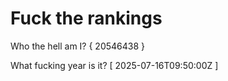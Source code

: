 # Fuck the rankings

Who the hell am I?
{ 20546438 }

What fucking year is it?
[ 2025-07-16T09:50:00Z ]
